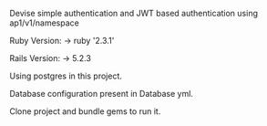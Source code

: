 Devise simple authentication and JWT based authentication using ap1/v1/namespace

Ruby Version: -> ruby '2.3.1'

Rails Version: -> 5.2.3

Using postgres in this project.

Database configuration present in Database yml.

Clone project and bundle gems to run it.
